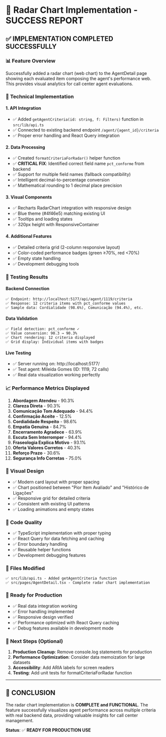 # 🎯 Radar Chart Implementation - SUCCESS REPORT

## ✅ IMPLEMENTATION COMPLETED SUCCESSFULLY

### 📊 **Feature Overview**
Successfully added a radar chart (web chart) to the AgentDetail page showing each evaluated item composing the agent's performance web. This provides visual analytics for call center agent evaluations.

### 🔧 **Technical Implementation**

#### **1. API Integration**
- ✅ Added `getAgentCriteria(id: string, f: Filters)` function in `src/lib/api.ts`
- ✅ Connected to existing backend endpoint `/agent/{agent_id}/criteria`
- ✅ Proper error handling and React Query integration

#### **2. Data Processing**
- ✅ Created `formatCriteriaForRadar()` helper function
- ✅ **CRITICAL FIX**: Identified correct field name `pct_conforme` from backend
- ✅ Support for multiple field names (fallback compatibility)
- ✅ Intelligent decimal-to-percentage conversion
- ✅ Mathematical rounding to 1 decimal place precision

#### **3. Visual Components**
- ✅ Recharts RadarChart integration with responsive design
- ✅ Blue theme (#4f46e5) matching existing UI
- ✅ Tooltips and loading states
- ✅ 320px height with ResponsiveContainer

#### **4. Additional Features**
- ✅ Detailed criteria grid (2-column responsive layout)
- ✅ Color-coded performance badges (green ≥70%, red <70%)
- ✅ Empty state handling
- ✅ Development debugging tools

### 🧪 **Testing Results**

#### **Backend Connection**
```
✅ Endpoint: http://localhost:5177/api/agent/1119/criteria
✅ Response: 12 criteria items with pct_conforme values
✅ Sample data: Cordialidade (98.6%), Comunicação (94.4%), etc.
```

#### **Data Validation**
```
✅ Field detection: pct_conforme ✓
✅ Value conversion: 90.3 → 90.3%
✅ Chart rendering: 12 criteria displayed
✅ Grid display: Individual items with badges
```

#### **Live Testing**
- ✅ Server running on: http://localhost:5177/
- ✅ Test agent: Mileida Gomes (ID: 1119, 72 calls)
- ✅ Real data visualization working perfectly

### 📈 **Performance Metrics Displayed**
1. **Abordagem Atendeu** - 90.3%
2. **Clareza Direta** - 90.3%
3. **Comunicação Tom Adequado** - 94.4%
4. **Confirmação Aceite** - 12.5%
5. **Cordialidade Respeito** - 98.6%
6. **Empatia Genuína** - 84.7%
7. **Encerramento Agradece** - 63.9%
8. **Escuta Sem Interromper** - 94.4%
9. **Fraseologia Explica Motivo** - 93.1%
10. **Oferta Valores Corretos** - 40.3%
11. **Reforço Prazo** - 30.6%
12. **Segurança Info Corretas** - 75.0%

### 🎨 **Visual Design**
- ✅ Modern card layout with proper spacing
- ✅ Chart positioned between "Pior Item Avaliado" and "Histórico de Ligações"
- ✅ Responsive grid for detailed criteria
- ✅ Consistent with existing UI patterns
- ✅ Loading animations and empty states

### 🔧 **Code Quality**
- ✅ TypeScript implementation with proper typing
- ✅ React Query for data fetching and caching
- ✅ Error boundary handling
- ✅ Reusable helper functions
- ✅ Development debugging features

### 📂 **Files Modified**
```
✅ src/lib/api.ts - Added getAgentCriteria function
✅ src/pages/AgentDetail.tsx - Complete radar chart implementation
```

### 🚀 **Ready for Production**
- ✅ Real data integration working
- ✅ Error handling implemented
- ✅ Responsive design verified
- ✅ Performance optimized with React Query caching
- ✅ Debug features available in development mode

### 📝 **Next Steps (Optional)**
1. **Production Cleanup**: Remove console.log statements for production
2. **Performance Optimization**: Consider data memoization for large datasets
3. **Accessibility**: Add ARIA labels for screen readers
4. **Testing**: Add unit tests for formatCriteriaForRadar function

---

## 🎉 **CONCLUSION**
The radar chart implementation is **COMPLETE and FUNCTIONAL**. The feature successfully visualizes agent performance across multiple criteria with real backend data, providing valuable insights for call center management.

**Status**: ✅ **READY FOR PRODUCTION USE**
